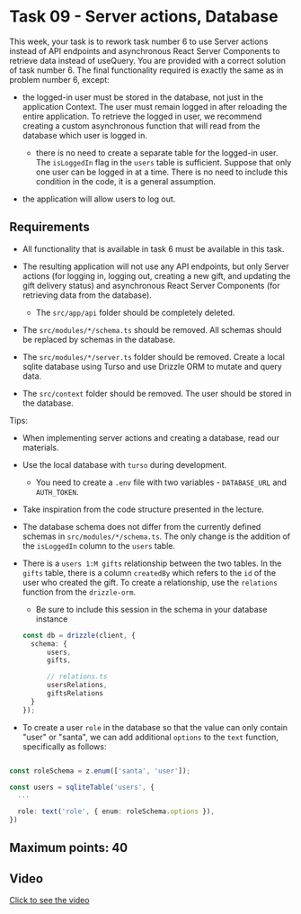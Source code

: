 # Task 09 - Server actions, Database

This week, your task is to rework task number 6 to use Server actions instead of API endpoints and asynchronous React Server Components to retrieve data instead of useQuery. You are provided with a correct solution of task number 6. The final functionality required is exactly the same as in problem number 6, except:

- the logged-in user must be stored in the database, not just in the application Context. The user must remain logged in after reloading the entire application. To retrieve the logged in user, we recommend creating a custom asynchronous function that will read from the database which user is logged in.

  - there is no need to create a separate table for the logged-in user. The `isLoggedIn` flag in the `users` table is sufficient. Suppose that only one user can be logged in at a time. There is no need to include this condition in the code, it is a general assumption.

- the application will allow users to log out.

## Requirements

- All functionality that is available in task 6 must be available in this task.

- The resulting application will not use any API endpoints, but only Server actions (for logging in, logging out, creating a new gift, and updating the gift delivery status) and asynchronous React Server Components (for retrieving data from the database).

  - The `src/app/api` folder should be completely deleted.

- The `src/modules/*/schema.ts` should be removed. All schemas should be replaced by schemas in the database.

- The `src/modules/*/server.ts` folder should be removed. Create a local sqlite database using Turso and use Drizzle ORM to mutate and query data.

- The `src/context` folder should be removed. The user should be stored in the database.

Tips:

- When implementing server actions and creating a database, read our materials.

- Use the local database with `turso` during development.

  - You need to create a `.env` file with two variables - `DATABASE_URL` and `AUTH_TOKEN`.

- Take inspiration from the code structure presented in the lecture.

- The database schema does not differ from the currently defined schemas in `src/modules/*/schema.ts`. The only change is the addition of the `isLoggedIn` column to the `users` table.

- There is a `users 1:M gifts` relationship between the two tables. In the `gifts` table, there is a column `createdBy` which refers to the `id` of the user who created the gift. To create a relationship, use the `relations` function from the `drizzle-orm`.

  - Be sure to include this session in the schema in your database instance

  ```ts
  const db = drizzle(client, {
  	schema: {
  		users,
  		gifts,

  		// relations.ts
  		usersRelations,
  		giftsRelations
  	}
  });
  ```

- To create a user `role` in the database so that the value can only contain "user" or "santa", we can add additional `options` to the `text` function, specifically as follows:

```ts

const roleSchema = z.enum(['santa', 'user']);

const users = sqliteTable('users', {
  ...

  role: text('role', { enum: roleSchema.options }),
})
```

## Maximum points: 40

## Video

[Click to see the video](https://drive.google.com/file/d/1NbQX7elX6j_PaojDkCC8DBU0-caG882R/view?usp=sharing)
